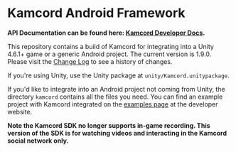Kamcord Android Framework
=========================

**API Documentation can be found here: <a href="http://docs.kamcord.com">Kamcord Developer Docs</a>.**

This repository contains a build of Kamcord for integrating into a Unity 4.6.1+ game or a generic Android project. The current version is 1.9.0. Please visit the <a href="https://github.com/kamcord/kamcord-android-sdk/wiki/Change-log">Change Log</a> to see a history of changes.

If you're using Unity, use the Unity package at `unity/Kamcord.unitypackage`.

If you'd like to integrate into an Android project not coming from Unity, the directory `kamcord` contains all the files you need.  You can find an example project with Kamcord integrated on the <a href="https://docs.kamcord.com/documents/platform/android/example-integration-android/">examples page</a> at the developer website.

<b>Note the Kamcord SDK no longer supports in-game recording.  This version of the SDK is for watching videos and interacting in the Kamcord social network only.</b><br/>
